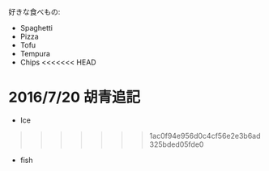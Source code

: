﻿好きな食べもの:
* Spaghetti
* Pizza
* Tofu
* Tempura
* Chips
<<<<<<< HEAD

2016/7/20 胡青追記
=======
* Ice  
>>>>>>> 1ac0f94e956d0c4cf56e2e3b6ad325bded05fde0

* fish